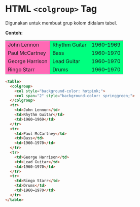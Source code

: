 # HTML `<colgroup>` Tag

Digunakan untuk membuat grup kolom didalam tabel.

<div class="example">
	<p class="example__label"><strong>Contoh:</strong></p>
	<div class="example__preview">
 <table>
  <colgroup>
    <col style="background-color: hotpink;">
    <col span="2" style="background-color: springgreen;">
  </colgroup>
  <tr>
    <td>John Lennon</td>
    <td>Rhythm Guitar</td>
    <td>1960–1969</td>
  </tr>
  <tr>
    <td>Paul McCartney</td>
    <td>Bass</td>
    <td>1960–1970</td>
  </tr>
  <tr>
    <td>George Harrison</td>
    <td>Lead Guitar</td>
    <td>1960–1970</td>
  </tr>
  <tr>
    <td>Ringo Starr</td>
    <td>Drums</td>
    <td>1960–1970</td>
  </tr>
</table>
	</div>
</div>

```html
<table>
  <colgroup>
    <col style="background-color: hotpink;">
    <col span="2" style="background-color: springgreen;">
  </colgroup>
  <tr>
    <td>John Lennon</td>
    <td>Rhythm Guitar</td>
    <td>1960–1969</td>
  </tr>
  <tr>
    <td>Paul McCartney</td>
    <td>Bass</td>
    <td>1960–1970</td>
  </tr>
  <tr>
    <td>George Harrison</td>
    <td>Lead Guitar</td>
    <td>1960–1970</td>
  </tr>
  <tr>
    <td>Ringo Starr</td>
    <td>Drums</td>
    <td>1960–1970</td>
  </tr>
</table>
```